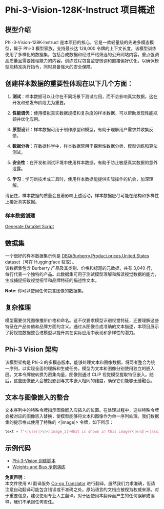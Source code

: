 <!--
CO_OP_TRANSLATOR_METADATA:
{
  "original_hash": "e0a07fd2a30fe2af30b1373df207a5bf",
  "translation_date": "2025-07-17T08:06:16+00:00",
  "source_file": "md/03.FineTuning/FineTuning_Phi-3-visionWandB.md",
  "language_code": "zh"
}
-->
# Phi-3-Vision-128K-Instruct 项目概述

## 模型介绍

Phi-3-Vision-128K-Instruct 是本项目的核心，它是一款轻量级的先进多模态模型，属于 Phi-3 模型家族，支持最长达 128,000 令牌的上下文长度。该模型训练使用了多样化的数据集，包括合成数据和经过严格筛选的公开网站内容，重点强调高质量且需要推理能力的内容。训练过程包含监督微调和直接偏好优化，以确保模型能精准执行指令，同时具备强大的安全保障。

## 创建样本数据的重要性体现在以下几个方面：

1. **测试**：样本数据可以让你在不同场景下测试应用，而不会影响真实数据。这在开发和预发布阶段尤为重要。

2. **性能调优**：使用模拟真实数据规模和复杂度的样本数据，可以帮助发现性能瓶颈并优化应用。

3. **原型设计**：样本数据可用于制作原型和模型，有助于理解用户需求并收集反馈。

4. **数据分析**：在数据科学中，样本数据常用于探索性数据分析、模型训练和算法测试。

5. **安全性**：在开发和测试环境中使用样本数据，有助于防止敏感真实数据的意外泄露。

6. **学习**：学习新技术或工具时，使用样本数据能提供实际操作的机会，加深理解。

请记住，样本数据的质量会显著影响上述活动，样本数据应尽可能在结构和多样性上接近真实数据。

### 样本数据创建
[Generate DataSet Script](./CreatingSampleData.md)

## 数据集

一个很好的样本数据集示例是 [DBQ/Burberry.Product.prices.United.States dataset](https://huggingface.co/datasets/DBQ/Burberry.Product.prices.United.States)（可在 Huggingface 获取）。  
该数据集包含 Burberry 产品及其类别、价格和标题的元数据，共有 3,040 行，每行代表一个独特的产品。此数据集可用于测试模型理解和解读视觉数据的能力，生成捕捉细致视觉细节和品牌特征的描述性文本。

**Note:** 你可以使用任何包含图像的数据集。

## 复杂推理

模型需要仅凭图像推断价格和命名。这不仅要求模型识别视觉特征，还要理解这些特征在产品价值和品牌方面的含义。通过从图像合成准确的文本描述，本项目展示了将视觉数据整合进模型以提升其在实际应用中表现和多样性的潜力。

## Phi-3 Vision 架构

该模型架构是 Phi-3 的多模态版本，能够处理文本和图像数据，将两者整合为统一序列，以实现全面的理解和生成任务。模型为文本和图像分别使用独立的嵌入层。文本令牌被转换为密集向量，图像则通过 CLIP 视觉模型提取特征嵌入。随后，这些图像嵌入会被投影到与文本嵌入相同的维度，确保它们能够无缝融合。

## 文本与图像嵌入的整合

文本序列中的特殊令牌指示图像嵌入应插入的位置。在处理过程中，这些特殊令牌会被对应的图像嵌入替换，使模型能够将文本和图像作为单一序列处理。我们数据集的提示格式使用了特殊的 <|image|> 令牌，如下所示：

```python
text = f"<|user|>\n<|image_1|>What is shown in this image?<|end|><|assistant|>\nProduct: {row['title']}, Category: {row['category3_code']}, Full Price: {row['full_price']}<|end|>"
```

## 示例代码
- [Phi-3-Vision 训练脚本](../../../../code/03.Finetuning/Phi-3-vision-Trainingscript.py)
- [Weights and Bias 示例演练](https://wandb.ai/byyoung3/mlnews3/reports/How-to-fine-tune-Phi-3-vision-on-a-custom-dataset--Vmlldzo4MTEzMTg3)

**免责声明**：  
本文件使用 AI 翻译服务 [Co-op Translator](https://github.com/Azure/co-op-translator) 进行翻译。虽然我们力求准确，但请注意自动翻译可能包含错误或不准确之处。原始语言的文档应被视为权威来源。对于重要信息，建议使用专业人工翻译。对于因使用本翻译而产生的任何误解或误释，我们不承担任何责任。